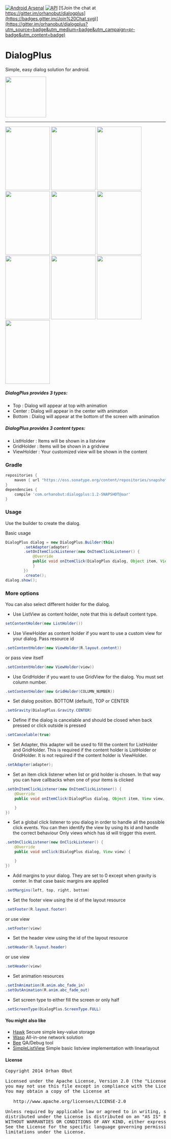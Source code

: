 [![Android Arsenal](https://img.shields.io/badge/Android%20Arsenal-dialogplus-brightgreen.svg?style=flat)](https://android-arsenal.com/details/1/1413)    [![API](https://img.shields.io/badge/API-10%2B-brightgreen.svg?style=flat)](https://android-arsenal.com/api?level=10) [![Join the chat at https://gitter.im/orhanobut/dialogplus](https://badges.gitter.im/Join%20Chat.svg)](https://gitter.im/orhanobut/dialogplus?utm_source=badge&utm_medium=badge&utm_campaign=pr-badge&utm_content=badge)

DialogPlus
==========
Simple, easy dialog solution for android.

<img src='https://github.com/orhanobut/dialogplus/blob/master/images/dialog-plus.png' width='128' height='128'/>
<hr>

<img src='https://github.com/nr4bt/dialogplus/blob/master/images/d1.png' width='140' height='200'/>
<img src='https://github.com/nr4bt/dialogplus/blob/master/images/d2.png' width='140' height='200'/>
<img src='https://github.com/nr4bt/dialogplus/blob/master/images/d3.png' width='140' height='200'/>
<img src='https://github.com/nr4bt/dialogplus/blob/master/images/d4.png' width='140' height='200'/>
<img src='https://github.com/nr4bt/dialogplus/blob/master/images/d5.png' width='140' height='200'/>
<img src='https://github.com/nr4bt/dialogplus/blob/master/images/d6.png' width='140' height='200'/>
<img src='https://github.com/nr4bt/dialogplus/blob/master/images/d7.png' width='140' height='200'/>
<img src='https://github.com/nr4bt/dialogplus/blob/master/images/d8.png' width='140' height='200'/>
<img src='https://github.com/nr4bt/dialogplus/blob/master/images/d9.png' width='140' height='200'/>
<img src='https://github.com/nr4bt/dialogplus/blob/master/images/d10.png' width='140' height='200'/>

##### DialogPlus provides 3 types:
- Top : Dialog will appear at top with animation
- Center : Dialog will appear in the center with animation
- Bottom : Dialog will appear at the bottom of the screen with animation

##### DialogPlus provides 3 content types:
- ListHolder : Items will be shown in a listview
- GridHolder : Items will be shown in a gridview
- ViewHolder : Your customized view will be shown in the content

### Gradle
```groovy
repositories {
    maven { url "https://oss.sonatype.org/content/repositories/snapshots/"}
}
dependencies {
    compile 'com.orhanobut:dialogplus:1.2-SNAPSHOT@aar'
}
```

### Usage
Use the builder to create the dialog.

Basic usage
```java
DialogPlus dialog = new DialogPlus.Builder(this)
        .setAdapter(adapter)
        .setOnItemClickListener(new OnItemClickListener() {
            @Override
            public void onItemClick(DialogPlus dialog, Object item, View view, int position) {
            }
        })
        .create();
dialog.show();
```

### More options
You can also select different holder for the dialog.

- Use ListView as content holder, note that this is default content type.
```java
setContentHolder(new ListHolder())
```
- Use ViewHolder as content holder if you want to use a custom view for your dialog. Pass resource id
```java
.setContentHolder(new ViewHolder(R.layout.content))
```
or pass view itself
```java
.setContentHolder(new ViewHolder(view))
```
- Use GridHolder if you want to use GridView for the dialog. You must set column number.
```java
.setContentHolder(new GridHolder(COLUMN_NUMBER))
```
- Set dialog position. BOTTOM (default), TOP or CENTER
```java
.setGravity(DialogPlus.Gravity.CENTER)
```
- Define if the dialog is cancelable and should be closed when back pressed or click outside is pressed
```java
.setCancelable(true)
```
- Set Adapter, this adapter will be used to fill the content for ListHolder and GridHolder. This is required if the content holder is ListHolder or GridHolder. It is not required if the content holder is ViewHolder.
```java
.setAdapter(adapter);
```
- Set an item click listener when list or grid holder is chosen. In that way you can have callbacks when one of your items is clicked
```java
.setOnItemClickListener(new OnItemClickListener() {
    @Override
    public void onItemClick(DialogPlus dialog, Object item, View view, int position) {

    }
})
```
- Set a global click listener to you dialog in order to handle all the possible click events. You can then identify the view by using its id and handle the correct behaviour Only views which has id will trigger this event.
```java
.setOnClickListener(new OnClickListener() {
    @Override
    public void onClick(DialogPlus dialog, View view) {

    }
})
```
- Add margins to your dialog. They are set to 0 except when gravity is center. In that case basic margins are applied
```java
.setMargins(left, top, right, bottom)
```
- Set the footer view using the id of the layout resource
```java
.setFooter(R.layout.footer)
```
or use view
```java
.setFooter(view)
```
- Set the header view using the id of the layout resource
```java
.setHeader(R.layout.header)
```
or use view
```java
.setHeader(view)
```
- Set animation resources
```java
.setInAnimation(R.anim.abc_fade_in)
.setOutAnimation(R.anim.abc_fade_out)
```
- Set screen type to either fill the screen or only half
```java
.setScreenType(DialogPlus.ScreenType.FULL)
```

#### You might also like
- [Hawk](https://github.com/orhanobut/hawk) Secure simple key-value storage
- [Wasp](https://github.com/orhanobut/wasp) All-in-one network solution
- [Bee](https://github.com/orhanobut/bee) QA/Debug tool
- [SimpleListView](https://github.com/orhanobut/simplelistview) Simple basic listview implementation with linearlayout

#### License
<pre>
Copyright 2014 Orhan Obut

Licensed under the Apache License, Version 2.0 (the "License");
you may not use this file except in compliance with the License.
You may obtain a copy of the License at

   http://www.apache.org/licenses/LICENSE-2.0

Unless required by applicable law or agreed to in writing, software
distributed under the License is distributed on an "AS IS" BASIS,
WITHOUT WARRANTIES OR CONDITIONS OF ANY KIND, either express or implied.
See the License for the specific language governing permissions and
limitations under the License.
</pre>
